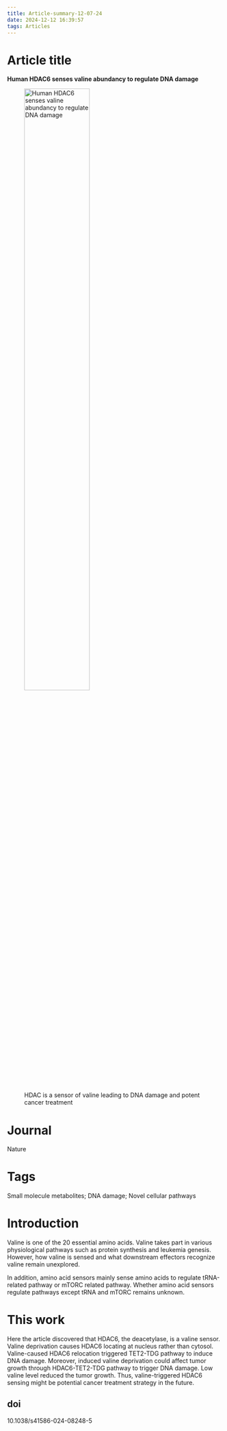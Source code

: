 ```yaml
---
title: Article-summary-12-07-24
date: 2024-12-12 16:39:57
tags: Articles
---
```




# Article title

**Human HDAC6 senses valine abundancy to regulate DNA damage**

<figure>
    <img src="image-20241212165045200.png" alt="Human HDAC6 senses valine abundancy to regulate DNA damage" width="60%"/>
    <figcaption>HDAC is a sensor of valine leading to DNA damage and potent cancer treatment</figcaption>
</figure>



# Journal

Nature

# Tags

Small molecule metabolites; DNA damage; Novel cellular pathways

<!--more-->

# Introduction

Valine is one of the 20 essential amino acids. Valine takes part in various physiological pathways such as protein synthesis and leukemia genesis. However, how valine is sensed and what downstream effectors recognize valine remain unexplored. 

In addition, amino acid sensors mainly sense amino acids to regulate tRNA-related pathway or mTORC related pathway. Whether amino acid sensors regulate pathways except tRNA and mTORC remains unknown.

# This work

Here the article discovered that HDAC6, the deacetylase, is a valine sensor. Valine deprivation causes HDAC6 locating at nucleus rather than cytosol. Valine-caused HDAC6 relocation triggered TET2-TDG pathway to induce DNA damage. Moreover, induced valine deprivation could affect tumor growth through HDAC6-TET2-TDG pathway to trigger DNA damage. Low valine level reduced the tumor growth. Thus, valine-triggered HDAC6 sensing might be potential cancer treatment strategy in the future.

## doi

10.1038/s41586-024-08248-5
